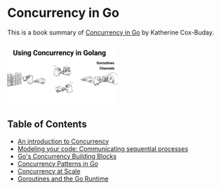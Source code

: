 # Concurrency in Go

This is a book summary of [Concurrency in Go](https://www.oreilly.com/library/view/concurrency-in-go/9781491941294/) by
Katherine Cox-Buday.

<img src="./concurrency-intro/pictures/gophers.png" width="50%"/>

## Table of Contents

- [An introduction to Concurrency](concurrency-intro/concurrency-introduction.md)
- [Modeling your code: Communicating sequential processes](modeling-your-code/modeling-your-code.md)
- [Go's Concurrency Building Blocks](go-concurrency-building-blocks/go-concurrency-building-blocks.md)
- [Concurrency Patterns in Go](concurrency-patterns/concurrency-patterns.md)
- [Concurrency at Scale](concurrency-at-scale/concurrency-at-scale.md)
- [Goroutines and the Go Runtime](goroutines-and-runtime/goroutines-and-runtime.md)
